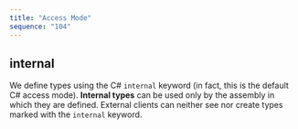 ```yaml
---
title: "Access Mode"
sequence: "104"
---
```


## internal

We define types using the C# `internal` keyword (in fact, this is the default C# access mode).
**Internal types** can be used only by the assembly in which they are defined.
External clients can neither see nor create types marked with the `internal` keyword.




